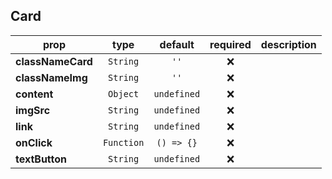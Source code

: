 ## Card

prop | type | default | required | description
---- | :----: | :-------: | :--------: | -----------
**classNameCard** | `String` | `''` | :x: | 
**classNameImg** | `String` | `''` | :x: | 
**content** | `Object` | `undefined` | :x: | 
**imgSrc** | `String` | `undefined` | :x: | 
**link** | `String` | `undefined` | :x: | 
**onClick** | `Function` | `() => {}` | :x: | 
**textButton** | `String` | `undefined` | :x: | 

